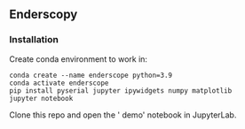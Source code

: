 ## Enderscopy

### Installation

Create conda environment to work in:

```
conda create --name enderscope python=3.9
conda activate enderscope
pip install pyserial jupyter ipywidgets numpy matplotlib
jupyter notebook
```
Clone this repo and open the ' demo' notebook in JupyterLab. 
